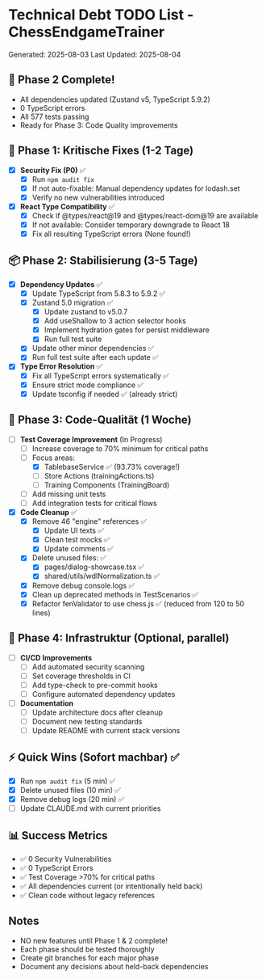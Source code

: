 # Technical Debt TODO List - ChessEndgameTrainer

Generated: 2025-08-03
Last Updated: 2025-08-04

## 🎉 Phase 2 Complete!

- All dependencies updated (Zustand v5, TypeScript 5.9.2)
- 0 TypeScript errors
- All 577 tests passing
- Ready for Phase 3: Code Quality improvements

## 🚨 Phase 1: Kritische Fixes (1-2 Tage)

- [x] **Security Fix (P0)** ✅
  - [x] Run `npm audit fix`
  - [x] If not auto-fixable: Manual dependency updates for lodash.set
  - [x] Verify no new vulnerabilities introduced

- [x] **React Type Compatibility** ✅
  - [x] Check if @types/react@19 and @types/react-dom@19 are available
  - [x] If not available: Consider temporary downgrade to React 18
  - [x] Fix all resulting TypeScript errors (None found!)

## 📦 Phase 2: Stabilisierung (3-5 Tage)

- [x] **Dependency Updates** ✅
  - [x] Update TypeScript from 5.8.3 to 5.9.2 ✅
  - [x] Zustand 5.0 migration ✅
    - [x] Update zustand to v5.0.7
    - [x] Add useShallow to 3 action selector hooks
    - [x] Implement hydration gates for persist middleware
    - [x] Run full test suite
  - [x] Update other minor dependencies ✅
  - [x] Run full test suite after each update ✅

- [x] **Type Error Resolution** ✅
  - [x] Fix all TypeScript errors systematically ✅
  - [x] Ensure strict mode compliance ✅
  - [x] Update tsconfig if needed ✅ (already strict)

## 🧪 Phase 3: Code-Qualität (1 Woche)

- [ ] **Test Coverage Improvement** (In Progress)
  - [ ] Increase coverage to 70% minimum for critical paths
  - [ ] Focus areas:
    - [x] TablebaseService ✅ (93.73% coverage!)
    - [ ] Store Actions (trainingActions.ts)
    - [ ] Training Components (TrainingBoard)
  - [ ] Add missing unit tests
  - [ ] Add integration tests for critical flows

- [x] **Code Cleanup** ✅
  - [x] Remove 46 "engine" references ✅
    - [x] Update UI texts ✅
    - [x] Clean test mocks ✅
    - [x] Update comments ✅
  - [x] Delete unused files: ✅
    - [x] pages/dialog-showcase.tsx ✅
    - [x] shared/utils/wdlNormalization.ts ✅
  - [x] Remove debug console.logs ✅
  - [x] Clean up deprecated methods in TestScenarios ✅
  - [x] Refactor fenValidator to use chess.js ✅ (reduced from 120 to 50 lines)

## 🔧 Phase 4: Infrastruktur (Optional, parallel)

- [ ] **CI/CD Improvements**
  - [ ] Add automated security scanning
  - [ ] Set coverage thresholds in CI
  - [ ] Add type-check to pre-commit hooks
  - [ ] Configure automated dependency updates

- [ ] **Documentation**
  - [ ] Update architecture docs after cleanup
  - [ ] Document new testing standards
  - [ ] Update README with current stack versions

## ⚡ Quick Wins (Sofort machbar) ✅

- [x] Run `npm audit fix` (5 min) ✅
- [x] Delete unused files (10 min) ✅
- [x] Remove debug logs (20 min) ✅
- [ ] Update CLAUDE.md with current priorities

## 📊 Success Metrics

- ✅ 0 Security Vulnerabilities
- ✅ 0 TypeScript Errors
- ✅ Test Coverage >70% for critical paths
- ✅ All dependencies current (or intentionally held back)
- ✅ Clean code without legacy references

## Notes

- NO new features until Phase 1 & 2 complete!
- Each phase should be tested thoroughly
- Create git branches for each major phase
- Document any decisions about held-back dependencies
